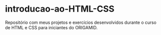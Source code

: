# introducao-ao-HTML-CSS
Repositório com meus projetos e exercícios desenvolvidos durante o curso de HTML e CSS para iniciantes do ORIGAMID.
